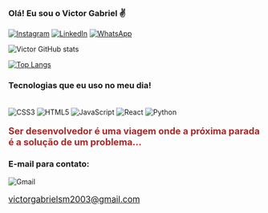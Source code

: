 ### Olá! Eu sou o Victor Gabriel ✌

[![Instagram](https://img.shields.io/badge/Instagram-E4405F?style=for-the-badge&logo=instagram&logoColor=white)](https://www.instagram.com/victorsksk)
[![LinkedIn](https://img.shields.io/badge/LinkedIn-0077B5?style=for-the-badge&logo=linkedin&logoColor=white)](https://www.linkedin.com/in/victor-gabriel-silva-3b360522b)
[![WhatsApp](https://img.shields.io/badge/WhatsApp-25D366?style=for-the-badge&logo=whatsapp&logoColor=white)](https://api.whatsapp.com/send?phone=5585986077136&text=Ol%C3%A1%2C%20peguei%20seu%20contato%20no%20site!)

![Victor GitHub stats](https://github-readme-stats.vercel.app/api?username=victorsksk&show_icons=true&theme=radical)

[![Top Langs](https://github-readme-stats.vercel.app/api/top-langs/?username=victorsksk&layout=compact)](https://github.com/victorsksk)

### Tecnologias que eu uso no meu dia!

<div style="display: inline-block"><br>
    <img align="center" src="https://img.shields.io/badge/HTML5-E34F26?style=for-the-badge&logo=html5&logoColor=white" alt="CSS3">
    <img align="center" src="https://img.shields.io/badge/CSS3-1572B6?style=for-the-badge&logo=css3&logoColor=white" alt="HTML5">
    <img align="center" src="https://img.shields.io/badge/JavaScript-F7DF1E?style=for-the-badge&logo=javascript&logoColor=black" alt="JavaScript">
    <img align="center" src="https://img.shields.io/badge/React-20232A?style=for-the-badge&logo=react&logoColor=61DAFB" alt="React">
    <img align="center" src="https://img.shields.io/badge/Python-14354C?style=for-the-badge&logo=python&logoColor=white" alt="Python">
</div>
<br>

<p style="font-size: 1.3em; color: brown; font-weight: bolder;">Ser desenvolvedor é uma viagem onde a próxima parada é a solução de um problema...</p>

### E-mail para contato:

<div>
    <img src="https://img.shields.io/badge/Gmail-D14836?style=for-the-badge&logo=gmail&logoColor=white" alt="Gmail"><br>
    <p style="font-size: 1.2em; cursor: pointer; text-decoration: underline;">victorgabrielsm2003@gmail.com</p>
</div>
